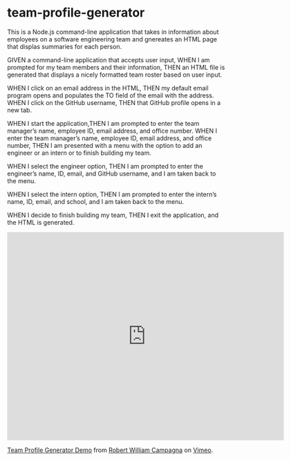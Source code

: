# team-profile-generator
This is a Node.js command-line application that takes in information about employees on a software engineering team and gnereates an HTML page that displas summaries for each person.<br>

GIVEN a command-line application that accepts user input, 
WHEN I am prompted for my team members and their information,
THEN an HTML file is generated that displays a nicely formatted team roster based on user input. <br>

WHEN I click on an email address in the HTML, THEN my default email program opens and populates the TO field of the email with the address. WHEN I click on the GitHub username, THEN that GitHub profile opens in a new tab.<br>

WHEN I start the application,THEN I am prompted to enter the team manager’s name, employee ID, email address, and office number. WHEN I enter the team manager’s name, employee ID, email address, and office number, THEN I am presented with a menu with the option to add an engineer or an intern or to finish building my team.<br>

WHEN I select the engineer option, THEN I am prompted to enter the engineer’s name, ID, email, and GitHub username, and I am taken back to the menu.<br>

WHEN I select the intern option, THEN I am prompted to enter the intern’s name, ID, email, and school, and I am taken back to the menu.<br>

WHEN I decide to finish building my team, THEN I exit the application, and the HTML is generated.

<iframe src="https://player.vimeo.com/video/504896835" width="640" height="482" frameborder="0" allow="autoplay; fullscreen; picture-in-picture" allowfullscreen></iframe>
<p><a href="https://vimeo.com/504896835">Team Profile Generator Demo</a> from <a href="https://vimeo.com/user36631356">Robert William Campagna</a> on <a href="https://vimeo.com">Vimeo</a>.</p>
